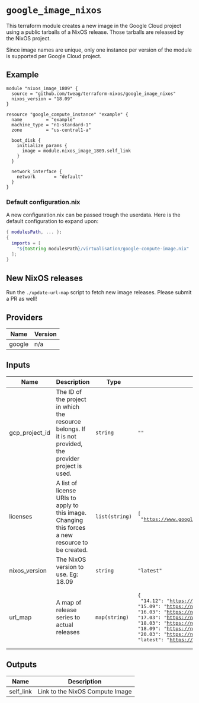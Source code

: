 # `google_image_nixos`

This terraform module creates a new image in the Google Cloud project using a
public tarballs of a NixOS release. Those tarballs are released by the NixOS
project.

Since image names are unique, only one instance per version of the module is
supported per Google Cloud project.

## Example

```hcl
module "nixos_image_1809" {
  source = "github.com/tweag/terraform-nixos/google_image_nixos"
  nixos_version = "18.09"
}

resource "google_compute_instance" "example" {
  name         = "example"
  machine_type = "n1-standard-1"
  zone         = "us-central1-a"

  boot_disk {
    initialize_params {
      image = module.nixos_image_1809.self_link
    }
  }

  network_interface {
    network       = "default"
  }
}
```

### Default configuration.nix

A new configuration.nix can be passed trough the userdata. Here is the default
configuration to expand upon:

```nix
{ modulesPath, ... }:
{
  imports = [
    "${toString modulesPath}/virtualisation/google-compute-image.nix"
  ];
}
```

## New NixOS releases

Run the `./update-url-map` script to fetch new image releases. Please submit a
PR as well!

<!-- terraform-docs-start -->
## Providers

| Name | Version |
|------|---------|
| google | n/a |

## Inputs

| Name | Description | Type | Default | Required |
|------|-------------|------|---------|:-----:|
| gcp\_project\_id | The ID of the project in which the resource belongs. If it is not provided, the provider project is used. | `string` | `""` | no |
| licenses | A list of license URIs to apply to this image. Changing this forces a new resource to be created. | `list(string)` | <pre>[<br>  "https://www.googleapis.com/compute/v1/projects/vm-options/global/licenses/enable-vmx"<br>]</pre> | no |
| nixos\_version | The NixOS version to use. Eg: 18.09 | `string` | `"latest"` | no |
| url\_map | A map of release series to actual releases | `map(string)` | <pre>{<br>  "14.12": "https://nixos-cloud-images.storage.googleapis.com/nixos-14.12.471.1f09b77-x86_64-linux.raw.tar.gz",<br>  "15.09": "https://nixos-cloud-images.storage.googleapis.com/nixos-15.09.425.7870f20-x86_64-linux.raw.tar.gz",<br>  "16.03": "https://nixos-cloud-images.storage.googleapis.com/nixos-image-16.03.847.8688c17-x86_64-linux.raw.tar.gz",<br>  "17.03": "https://nixos-cloud-images.storage.googleapis.com/nixos-image-17.03.1082.4aab5c5798-x86_64-linux.raw.tar.gz",<br>  "18.03": "https://nixos-cloud-images.storage.googleapis.com/nixos-image-18.03.132536.fdb5ba4cdf9-x86_64-linux.raw.tar.gz",<br>  "18.09": "https://nixos-cloud-images.storage.googleapis.com/nixos-image-18.09.1228.a4c4cbb613c-x86_64-linux.raw.tar.gz",<br>  "20.03": "https://nixos-images.storage.googleapis.com/google-cloud-nixos-20.03.1639.73e73c7d6b5.raw.tar.gz",<br> "latest": "https://nixos-images.storage.googleapis.com/google-cloud-nixos-20.03.1639.73e73c7d6b5.raw.tar.gz"<br>}</pre> | no |

## Outputs

| Name | Description |
|------|-------------|
| self\_link | Link to the NixOS Compute Image |

<!-- terraform-docs-end -->
